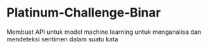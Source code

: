 # Platinum-Challenge-Binar
Membuat API untuk model machine learning untuk menganalisa dan mendeteksi sentimen dalam suatu kata
